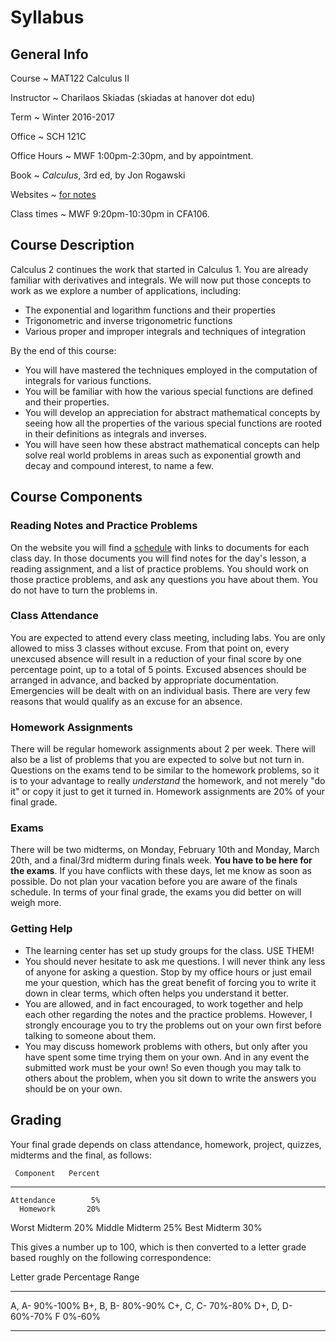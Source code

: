 # Syllabus

## General Info

Course
  ~ MAT122 Calculus II

Instructor
  ~ Charilaos Skiadas (skiadas at hanover dot edu)

Term
  ~ Winter 2016-2017

Office
  ~ SCH 121C

Office Hours
  ~ MWF 1:00pm-2:30pm, and by appointment.

Book
  ~ *Calculus*, 3rd ed, by Jon Rogawski

Websites
  ~ [for notes](skiadas.github.io/Calc2Course/site/)

Class times
  ~ MWF 9:20pm-10:30pm in CFA106.

## Course Description

Calculus 2 continues the work that started in Calculus 1. You are already familiar with derivatives and integrals. We will now put those concepts to work as we explore a number of applications, including:

- The exponential and logarithm functions and their properties
- Trigonometric and inverse trigonometric functions
- Various proper and improper integrals and techniques of integration

By the end of this course:

- You will have mastered the techniques employed in the computation of integrals for various functions.
- You will be familiar with how the various special functions are defined and their properties.
- You will develop an appreciation for abstract mathematical concepts by seeing how all the properties of the various special functions are rooted in their definitions as integrals and inverses.
- You will have seen how these abstract mathematical concepts can help solve real world problems in areas such as exponential growth and decay and compound interest, to name a few.

## Course Components

### Reading Notes and Practice Problems

On the website you will find a [schedule](http://skiadas.github.io/Calc2Course/site/schedule.html) with links to documents for each class day. In those documents you will find notes for the day's lesson, a reading assignment, and a list of practice problems. You should work on those practice problems, and ask any questions you have about them. You do not have to turn the problems in.

### Class Attendance

You are expected to attend every class meeting, including labs. You are only allowed to miss 3 classes without excuse. From that point on, every unexcused absence will result in a reduction of your final score by one percentage point, up to a total of 5 points. Excused absences should be arranged in advance, and backed by appropriate documentation. Emergencies will be dealt with on an individual basis. There are very few reasons that would qualify as an excuse for an absence.

### Homework Assignments

There will be regular homework assignments about 2 per week. There will also be a list of problems that you are expected to solve but not turn in. Questions on the exams tend to be similar to the homework problems, so it is to your advantage to really *understand* the homework, and not merely "do it" or copy it just to get it turned in. Homework assignments are 20% of your final grade.

### Exams

There will be two midterms, on Monday, February 10th and Monday, March 20th, and a final/3rd midterm during finals week. **You have to be here for the exams**. If you have conflicts with these days, let me know as soon as possible. Do not plan your vacation before you are aware of the finals schedule. In terms of your final grade, the exams you did better on will weigh more.

### Getting Help

- The learning center has set up study groups for the class. USE THEM!
- You should never hesitate to ask me questions. I will never think any less of anyone for asking a question. Stop by my office hours or just email me your question, which has the great benefit of forcing you to write it down in clear terms, which often helps you understand it better.
- You are allowed, and in fact encouraged, to work together and help each other regarding the notes and the practice problems. However, I strongly encourage you to try the problems out on your own first before talking to someone about them.
- You may discuss homework problems with others, but only after you have spent some time trying them on your own. And in any event the submitted work must be your own! So even though you may talk to others about the problem, when you sit down to write the answers you should be on your own.

## Grading

Your final grade depends on class attendance, homework, project, quizzes, midterms and the final, as follows:

     Component   Percent
--------------  --------
    Attendance        5%
      Homework       20%
 Worst Midterm       20%
Middle Midterm       25%
  Best Midterm       30%

This gives a number up to 100, which is then converted to a letter grade based roughly on the following correspondence:

 Letter grade     Percentage Range
--------------   -----------------
   A, A-                  90%-100%
   B+, B, B-               80%-90%
   C+, C, C-               70%-80%
   D+, D, D-               60%-70%
      F                     0%-60%
--------------   -----------------

